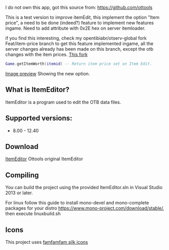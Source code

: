 I do not own this app, got this source from: https://github.com/ottools

This is a test version to improve itemEdit, this implement the option "Item price", a need to be done (indeed?) feature to implement new features ingame.
Need to add attribute with 0x2E hex on server itemloader.

if you find this interesting, check my opentibiabr/otserv-global fork Feat/item-price branch to get this feature implemented ingame, all the server changes already has been made on this branch, except the otb changes with the item prices.
[This fork](https://github.com/marcosvf132/otservbr-global/tree/Feat/Item-Price)
``` lua
Game.getItemWorth(itemid) -- Return item price set on Item Edit.
```


[Image preview](https://prnt.sc/u3yv2c) Showing the new option.

What is ItemEditor?
----

ItemEditor is a program used to edit the OTB data files.

Supported versions:
----

* 8.00 - 12.40

Download
----

[ItemEditor](https://github.com/ottools/ItemEditor/releases) Ottools original ItemEditor

Compiling
----

You can build the project using the provided ItemEditor.sln in Visual Studio 2013 or later.

For linux follow this guide to install mono-devel and mono-complete packages for your distro https://www.mono-project.com/download/stable/, then execute linuxbuild.sh

Icons
----

This project uses [famfamfam silk icons](http://www.famfamfam.com/lab/icons/silk/)
